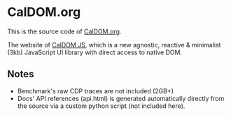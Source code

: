 # CalDOM.org

This is the source code of [CalDOM.org](https://caldom.org).

The website of [CalDOM JS](https://github.com/dumijay/CalDOM), which is a new agnostic, reactive & minimalist (3kb) JavaScript UI library with direct access to native DOM.

## Notes
- Benchmark's raw CDP traces are not included (2GB+)
- Docs' API references (api.html) is generated automatically directly from the source via a custom python script (not included here).